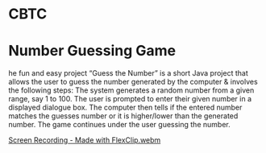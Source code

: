 # CBTC

# Number Guessing Game

he fun and easy project “Guess the Number” is a short Java project that allows the user to guess the number generated by the computer & involves the following steps: The system generates a random number from a given range, say 1 to 100. The user is prompted to enter their given number in a displayed dialogue box. The computer then tells if the entered number matches the guesses number or it is higher/lower than the generated number. The game continues under the user guessing the number.

[Screen Recording - Made with FlexClip.webm](https://github.com/NaveenN-2003/CBTC/assets/146517040/74e4b69a-5fbf-41ab-9075-27a1cafa71bd)
